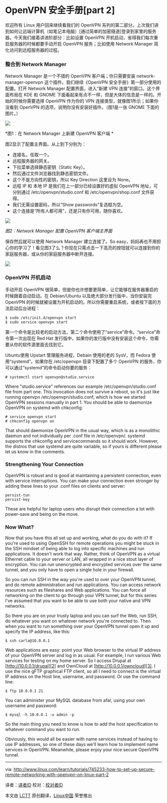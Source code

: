 OpenVPN 安全手册[part 2]
================================================================================
欢迎所有 Linux 用户回来继续看我们的 OpenVPN 系列的第二部分。上次我们讲到如何让远端计算机（如笔记本电脑）[通过简单的加密隧道]登录到家里的服务器。今天我们接着讲进阶部分：比如设置 OpenVPN 开机启动，省得我们每次重启服务器的时候都要手动开启 OpenVPN 服务；比如使用 Network Manager 简化访问到远程服务器的过程。

### 整合到 Network Manager ###

Network Manager 是一个不错的 OpenVPN 客户端；你只需要安装 network-manager-openvpn 这个插件。我们继续《OpenVPN 安全手册》第一部分使用的配置。打开 Network Manager 配置界面，进入“新建 VPN 连接”的窗口。这个界面布局在 KDE 和 GNOME 下面看起来有点不一样，但是大体的信息是一样的。开始的时候你需要选择 OpenVPN 作为你的 VPN 连接类型，就像图1所示；如果你没看到 OpenVPN 的选项，说明你没有安装好插件。（图1是一张 GNOME 下面的图片。）

![](http://www.linux.com/images/stories/41373/figu-1-openvpn-nm.jpg)

*图1：在 Network Manager 上新建 OpenVPN 客户端 *

图2显示了配置主界面。从上到下分别为：

- 连接名，任取一个。
- 远程服务器的网关。
- 下拉菜单选择静态密钥（Static Key）。
- 然后通过文件浏览器找到静态密钥文件。
- 这个不是方向性的密钥，所以 Key Direction 这里设为 None。
- 远程 IP 和 本地 IP 是我们在上一部分已经设置好的虚拟 OpenVPN 地址，可分别通过 /etc/openvpn/studio.conf 和 /etc/openvpn/shop.conf 文件获得。
- 我们无需设置密码，所以“Show passwords”复选框为空。
- 这个连接是“所有人都可用”，还是只有你可用，随你喜欢。

![](http://www.linux.com/images/stories/41373/fig-2-openvpn-nm-1.jpg)

*图2：Network Manager 配置 OpenVPN 客户端主界面*

保存然后就可以使用 Network Manager 建立连接了。So easy，妈妈再也不用担心你的学习了！看见图3了么？你现在只需点击一下高亮的按钮就可以连接到你的家庭服务器，或从你的家庭服务器中断开连接。

![](http://www.linux.com/images/stories/41373/fig-3-openvpn-nm-3.jpg)

### OpenVPN 开机启动 ###

手动开启 OpenVPN 很简单，但是你也许想要更简单，让它能够在服务器重启的时候跟着自动启动。在 Debian/Ubuntu 以及绝大部分发行版中，当你安装完 OpenVPN 的时候就被设置为开机启动的。所以你需要重启系统，或者按下面的方法启动后台进程：

    $ sudo /etc/init.d/openvpn start
    $ sudo service openvpn start

第一个命令是比较老的启动方法，第二个命令使用了“service”命令。“service”命令第一次出现在 Red Hat 发行版中，如果你的发行版中没有安装这个命令，你需要从你的软件源里面去找到它。

Ubuntu使用 Upstart 管理服务进程，Debain 使用的老的 SysV，而 Fedora 使用“systemd”。如果你在 /etc/openvpn 目录下配置了多个 OpenVPN 的服务，你可以通过“systemd”的命令启动你要的服务：

    # systemctl start openvpn@studio.service

Where "studio.service" references our example /etc/openvpn/studio.conf file from part one. This invocation does not survive a reboot, so it's just like running openvpn /etc/openvpn/studio.conf, which is how we started OpenVPN sessions manually in part 1. You should be able to daemonize OpenVPN on systemd with chkconfig:

    # service openvpn start
    # chkconfig openvpn on

That should daemonize OpenVPN in the usual way, which is as a monolithic daemon and not individually per .conf file in /etc/openvpn/. systemd supports the chkconfig and servicecommands so it should work. However, the distros that use systemd are quite variable, so if yours is different please let us know in the comments.

### Strengthening Your Connection ###

OpenVPN is robust and is good at maintaining a persistent connection, even with service interruptions. You can make your connection even stronger by adding these lines to your .conf files on clients and server:

    persist-tun
    persist-key

These are helpful for laptop users who disrupt their connection a lot with power-save and being on the move.

### Now What? ###

Now that you have this all set up and working, what do you do with it? If you're used to using OpenSSH for remote operations you might be stuck in the SSH mindset of being able to log into specific machines and run applications. It doesn't work that way. Rather, think of OpenVPN as a virtual Ethernet cable to your server or LAN, all wrapped in a nice stout layer of encryption. You can run unencrypted and encrypted services over the same tunnel, and you only have to open a single hole in your firewall.

So you can run SSH in the way you're used to over your OpenVPN tunnel, and do remote administration and run applications. You can access network resources such as fileshares and Web applications. You can force all networking on the client to go through your VPN tunnel, but for this series I've assumed that you want to be able to use both your native and VPN networks.

So there you are on your trusty laptop and you can surf the Web, run SSH, do whatever you want on whatever network you're connected to. Then when you want to run something over your OpenVPN tunnel open it up and specify the IP address, like this:

    $ ssh carla@10.0.0.1

Web applications are easy: point your Web browser to the virtual IP address of your OpenVPN server and log in as usual. For example, I run various Web services for testing on my home server. So I access Drupal at [http://10.0.0.1/drupal][2] and OwnCloud at [http://10.0.0.1/owncloud][3]. I use the nice gFTP graphical FTP client, so all I need to connect is the virtual IP address on the Host line, username, and password. Or use the command line:

    $ ftp 10.0.0.1 21

You can administer your MySQL database from afar, using your own username and password:

    $ mysql -h 10.0.0.1 -u admin -p

So the main thing you need to know is how to add the host specification to whatever command you want to run.

Obviously, this would all be easier with name services instead of having to use IP addresses, so one of these days we'll learn how to implement name services in OpenVPN. Meanwhile, please enjoy your nice secure OpenVPN tunnel.

--------------------------------------------------------------------------------

via: http://www.linux.com/learn/tutorials/745233-how-to-set-up-secure-remote-networking-with-openvpn-on-linux-part-2

译者：[译者ID](https://github.com/译者ID) 校对：[校对者ID](https://github.com/校对者ID)

本文由 [LCTT](https://github.com/LCTT/TranslateProject) 原创翻译，[Linux中国](http://linux.cn/) 荣誉推出

[1]:http://www.linux.com/learn/tutorials/743590-secure-remote-networking-with-openvpn-on-linux
[2]:http://10.0.0.1/drupal
[3]:http://10.0.0.1/owncloud
